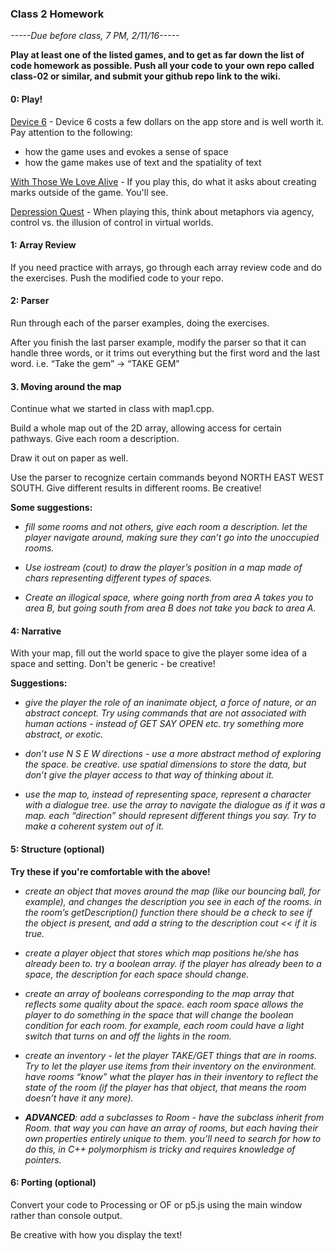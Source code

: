 ### Class 2 Homework

*-----Due before class, 7 PM, 2/11/16-----*

**Play at least one of the listed games, and to get as far down the list of code homework as possible. Push all your code to your own repo called class-02 or similar, and submit your github repo link to the wiki.**

#### 0: Play!

[Device 6](https://itunes.apple.com/us/app/device-6/id680366065) - Device 6 costs a few dollars on the app store and is well worth it. Pay attention to the following:

* how the game uses and evokes a sense of space
* how the game makes use of text and the spatiality of text

[With Those We Love Alive](http://aliendovecote.com/uploads/twine/empress/empress.html) - If you play this, do what it asks about creating marks outside of the game. You'll see.

[Depression Quest](http://www.depressionquest.com/) - When playing this, think about metaphors via agency, control vs. the illusion of control in virtual worlds.

#### 1: Array Review

If you need practice with arrays, go through each array review code and do the exercises. Push the modified code to your repo.

#### 2: Parser

Run through each of the parser examples, doing the exercises.

After you finish the last parser example, modify the parser so that it can handle three words, or it trims out everything but the first word and the last word. i.e. “Take the gem” → “TAKE GEM”

#### 3. Moving around the map

Continue what we started in class with map1.cpp. 

Build a whole map out of the 2D array, allowing access for certain pathways. Give each room a description.

Draw it out on paper as well.

Use the parser to recognize certain commands beyond NORTH EAST WEST SOUTH. Give different results in different rooms. Be creative! 

**Some suggestions:**

* *fill some rooms and not others, give each room a description. let the player navigate around, making sure they can’t go into the unoccupied rooms.*

* *Use iostream (cout) to draw the player’s position in a map made of chars representing different types of spaces.*

* *Create an illogical space, where going north from area A takes you to area B, but going south from area B does not take you back to area A.*

#### 4: Narrative

With your map, fill out the world space to give the player some idea of a space and setting. Don't be generic - be creative!

**Suggestions:**

* *give the player the role of an inanimate object, a force of nature, or an abstract concept. Try using commands that are not associated with human actions - instead of GET SAY OPEN etc. try something more abstract, or exotic.*

* *don’t use N S E W directions - use a more abstract method of exploring the space. be creative. use spatial dimensions to store the data, but don’t give the player access to that way of thinking about it.*

* *use the map to, instead of representing space, represent a character with a dialogue tree. use the array to navigate the dialogue as if it was a map. each “direction” should represent different things you say. Try to make a coherent system out of it.*

#### 5: Structure (optional)

**Try these if you're comfortable with the above!**

* *create an object that moves around the map (like our bouncing ball, for example), and changes the description you see in each of the rooms. in the room’s getDescription() function there should be a check to see if the object is present, and add a string to the description cout << if it is true.*

* *create a player object that stores which map positions he/she has already been to. try a boolean array. if the player has already been to a space, the description for each space should change.*

* *create an array of booleans corresponding to the map array that reflects some quality about the space. each room space allows the player to do something in the space that will change the boolean condition for each room. for example, each room could have a light switch that turns on and off the lights in the room.*

* *create an inventory - let the player TAKE/GET things that are in rooms. Try to let the player use items from their inventory on the environment. have rooms “know” what the player has in their inventory to reflect the state of the room (if the player has that object, that means the room doesn’t have it any more).*

* ***ADVANCED**: add a subclasses to Room - have the subclass inherit from Room. that way you can have an array of rooms, but each having their own properties entirely unique to them. you’ll need to search for how to do this, in C++ polymorphism is tricky and requires knowledge of pointers.*

#### 6: Porting (optional)

Convert your code to Processing or OF or p5.js using the main window rather than console output. 

Be creative with how you display the text!


